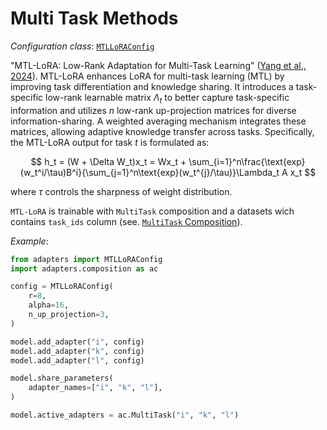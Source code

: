 # Multi Task Methods

_Configuration class_: [`MTLLoRAConfig`](adapters.MTLLoRAConfig)

"MTL-LoRA: Low-Rank Adaptation for Multi-Task Learning" ([Yang et al., 2024](https://arxiv.org/pdf/2410.09437)). MTL-LoRA enhances LoRA for multi-task learning (MTL) by improving task differentiation and knowledge sharing. It introduces a task-specific low-rank learnable matrix $\Lambda_t$ to better capture task-specific information and utilizes $n$ low-rank up-projection matrices for diverse information-sharing. A weighted averaging mechanism integrates these matrices, allowing adaptive knowledge transfer across tasks. Specifically, the MTL-LoRA output for task $t$ is formulated as:  

$$
h_t = (W + \Delta W_t)x_t = Wx_t + \sum_{i=1}^n\frac{\text{exp}(w_t^i/\tau)B^i}{\sum_{j=1}^n\text{exp}(w_t^{j}/\tau)}\Lambda_t A x_t
$$

where $\tau$ controls the sharpness of weight distribution. 

`MTL-LoRA` is trainable with `MultiTask` composition and a datasets wich contains `task_ids` column (see. [`MultiTask` Composition](adapter_composition.md#multitask)).


_Example_:
```python
from adapters import MTLLoRAConfig
import adapters.composition as ac

config = MTLLoRAConfig(
    r=8,
    alpha=16,
    n_up_projection=3,
)

model.add_adapter("i", config)
model.add_adapter("k", config)
model.add_adapter("l", config)

model.share_parameters(
    adapter_names=["i", "k", "l"],
)

model.active_adapters = ac.MultiTask("i", "k", "l")
```
